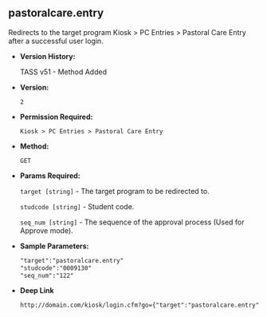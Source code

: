 **pastoralcare.entry**
----
  Redirects to the target program Kiosk > PC Entries > Pastoral Care Entry after a successful user login.

* **Version History:**

 	TASS v51 - Method Added

* **Version:**

  	`2`

* **Permission Required:**

  	`Kiosk > PC Entries > Pastoral Care Entry`

* **Method:**

  	`GET`
  
*  **Params Required:**

   	`target [string]` - The target program to be redirected to.
	
   	`studcode [string]` - Student code.
	
   	`seq_num [string]` - The sequence of the approval process (Used for Approve mode).
    
* **Sample Parameters:**

	```HTML
	"target":"pastoralcare.entry"
	"studcode":"0009130"
	"seq_num":"122"
	```

* **Deep Link**

	```HTML
	http://domain.com/kiosk/login.cfm?go={"target":"pastoralcare.entry","studcode":"0009130","seq_num":"122"}
	```
